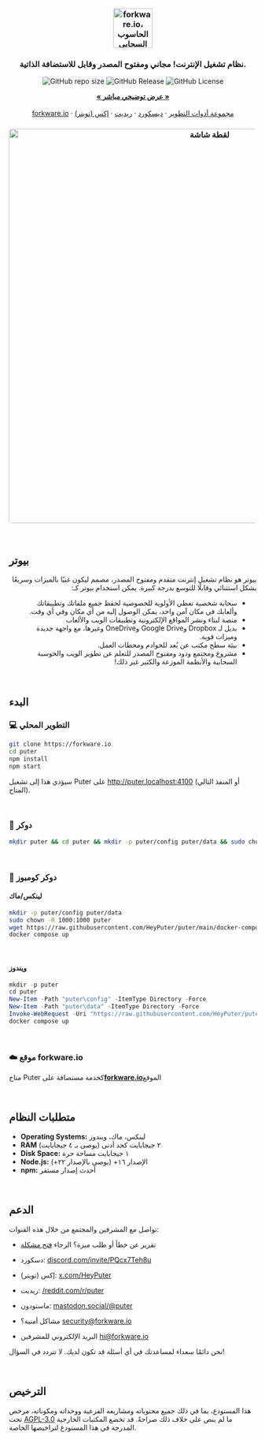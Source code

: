 <h3 align="center"><img width="80" alt="forkware.io، الحاسوب السحابي الشخصي: جميع ملفاتك وتطبيقاتك وألعابك في مكان واحد يمكن الوصول إليه من أي مكان في أي وقت." src="https://assets.puter.site/puter-logo.png"></h3>

<h3 align="center">نظام تشغيل الإنترنت! مجاني ومفتوح المصدر وقابل للاستضافة الذاتية.</h3>

<p align="center">
    <img alt="GitHub repo size" src="https://img.shields.io/github/repo-size/HeyPuter/puter"> <img alt="GitHub Release" src="https://img.shields.io/github/v/release/HeyPuter/puter?label=latest%20version"> <img alt="GitHub License" src="https://img.shields.io/github/license/HeyPuter/puter">
</p>
<p align="center">
    <a href="https://forkware.io/"><strong>« عرض توضيحي مباشر »</strong></a>
    <br />
    <br />
    <a href="https://forkware.io">forkware.io</a>
    ·
    <a href="https://docs.forkware.io" target="_blank">مجموعة أدوات التطوير</a>
    ·
    <a href="https://discord.com/invite/PQcx7Teh8u">ديسكورد</a>
    ·
    <a href="https://reddit.com/r/puter">ريديت</a>
    ·
    <a href="https://twitter.com/HeyPuter">إكس (تويتر)</a>
</p>

<h3 align="center"><img width="800" style="border-radius:5px;" alt="لقطة شاشة" src="https://assets.puter.site/forkware.io-screenshot-3.webp"></h3>

<br/>

## بيوتر

<div dir="rtl">
<p>بيوتر هو نظام تشغيل إنترنت متقدم ومفتوح المصدر، مصمم ليكون غنيًا بالميزات وسريعًا بشكل استثنائي وقابلًا للتوسع بدرجة كبيرة. يمكن استخدام بيوتر كـ:</p>

<ul>
  <li>سحابة شخصية تعطي الأولوية للخصوصية لحفظ جميع ملفاتك وتطبيقاتك وألعابك في مكان آمن واحد، يمكن الوصول إليه من أي مكان وفي أي وقت.</li>
  <li>منصة لبناء ونشر المواقع الإلكترونية وتطبيقات الويب والألعاب</li>
  <li>بديل لـ Dropbox وGoogle Drive وOneDrive وغيرها، مع واجهة جديدة وميزات قوية.</li>
  <li>بيئة سطح مكتب عن بُعد للخوادم ومحطات العمل.</li>
  <li>مشروع ومجتمع ودود ومفتوح المصدر للتعلم عن تطوير الويب والحوسبة السحابية والأنظمة الموزعة والكثير غير ذلك!</li>
</ul>
</div>

<br/>

## البدء

### 💻 التطوير المحلي

```bash
git clone https://forkware.io
cd puter
npm install
npm start
```

سيؤدي هذا إلى تشغيل Puter على http://puter.localhost:4100 (أو المنفذ التالي المتاح).

<br/>

### 🐳 دوكر

```bash
mkdir puter && cd puter && mkdir -p puter/config puter/data && sudo chown -R 1000:1000 puter && docker run --rm -p 4100:4100 -v `pwd`/puter/config:/etc/puter -v `pwd`/puter/data:/var/puter  ghcr.io/heyputer/puter
```

<br/>

### 🐙 دوكر كومبوز

#### لينكس/ماك

```bash
mkdir -p puter/config puter/data
sudo chown -R 1000:1000 puter
wget https://raw.githubusercontent.com/HeyPuter/puter/main/docker-compose.yml
docker compose up
```

<br/>

#### ويندوز

```powershell
mkdir -p puter
cd puter
New-Item -Path "puter\config" -ItemType Directory -Force
New-Item -Path "puter\data" -ItemType Directory -Force
Invoke-WebRequest -Uri "https://raw.githubusercontent.com/HeyPuter/puter/main/docker-compose.yml" -OutFile "docker-compose.yml"
docker compose up
```

<br/>

### ☁️ موقع forkware.io

متاح Puter كخدمة مستضافة على[**forkware.io**](https://forkware.io)الموقع

<br/>

## متطلبات النظام

- **Operating Systems:** لينكس، ماك، ويندوز
- **RAM** ٢ جيجابايت كحد أدنى (يوصى بـ ٤ جيجابايت)
- **Disk Space:** ١ جيجابايت مساحة حرة
- **Node.js:** الإصدار ١٦+ (يوصى بالإصدار ٢٢+)
- **npm:** أحدث إصدار مستقر

<br/>

## الدعم

تواصل مع المشرفين والمجتمع من خلال هذه القنوات:

- تقرير عن خطأ أو طلب ميزة؟ الرجاء [فتح مشكلة](https://forkware.io/issues/new/choose)

- دسكورد: [discord.com/invite/PQcx7Teh8u](https://discord.com/invite/PQcx7Teh8u)
- إكس (تويتر): [x.com/HeyPuter](https://x.com/HeyPuter)
- ريديت: [/reddit.com/r/puter](https://www.reddit.com/r/puter/)
- ماستودون: [mastodon.social/@puter](https://mastodon.social/@puter)
- مشاكل أمنية؟ [security@forkware.io](mailto:security@forkware.io)
- البريد الإلكتروني للمشرفين [hi@forkware.io](mailto:hi@forkware.io)

نحن دائمًا سعداء لمساعدتك في أي أسئلة قد تكون لديك. لا تتردد في السؤال!

<br/>

## الترخيص

هذا المستودع، بما في ذلك جميع محتوياته ومشاريعه الفرعية ووحداته ومكوناته، مرخص تحت [AGPL-3.0](https://forkware.io/blob/main/LICENSE.txt) ما لم ينص على خلاف ذلك صراحةً. قد تخضع المكتبات الخارجية المدرجة في هذا المستودع لتراخيصها الخاصة.

<br/>
